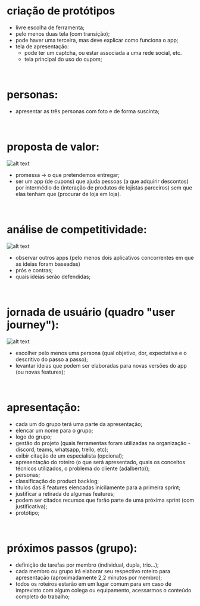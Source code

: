 # criação de protótipos

- livre escolha de ferramenta;
- pelo menos duas tela (com transição);
- pode haver uma terceira, mas deve explicar como funciona o app;
- tela de apresentação:
    - pode ter um captcha, ou estar associada a uma rede social, etc.
    - tela principal do uso do cupom;

&nbsp;

# personas:

- apresentar as três personas com foto e de forma suscinta;

&nbsp;

# proposta de valor:

![alt text](https://github.com/rtof83/tex-time2/blob/main/files/proposta.jpg?raw=true)

- promessa -> o que pretendemos entregar;
- ser um app (de cupons) que ajuda pessoas (a que adquirir descontos) por intermédio de (interação de produtos de lojistas parceiros) sem que elas tenham que (procurar de loja em loja).

&nbsp;

# análise de competitividade:

![alt text](https://github.com/rtof83/tex-time2/blob/main/files/competitividade.jpg?raw=true)

- observar outros apps (pelo menos dois aplicativos concorrentes em que as ideias foram baseadas)
- prós e contras;
- quais ideias serão defendidas;

&nbsp;

# jornada de usuário (quadro "user journey"):

![alt text](https://github.com/rtof83/tex-time2/blob/main/files/journey.jpg?raw=true)

- escolher pelo menos uma persona (qual objetivo, dor, expectativa e o descritivo do passo a passo);
- levantar ideias que podem ser elaboradas para novas versões do app (ou novas features);

&nbsp;

# apresentação:

- cada um do grupo terá uma parte da apresentação;
- elencar um nome para o grupo;
- logo do grupo;
- gestão do projeto (quais ferramentas foram utilizadas na organização - discord, teams, whatsapp, trello, etc);
- exibir citação de um especialista (opcional);
- apresentação do roteiro (o que será apresentado, quais os conceitos técnicos utilizados, o problema do cliente (adalberto));
- personas;
- classificação do product backlog;
- títulos das 8 features elencadas inicilamente para a primeira sprint;
- justificar a retirada de algumas features;
- podem ser citados recursos que farão parte de uma próxima sprint (com justificativa);
- protótipo;

&nbsp;

# próximos passos (grupo):

- definição de tarefas por membro (individual, dupla, trio...);
- cada membro ou grupo irá elaborar seu respectivo roteiro para apresentação (aproximadamente 2,2 minutos por membro);
- todos os roteiros estarão em um lugar comum para em caso de imprevisto com algum colega ou equipamento, acessarmos o conteúdo completo do trabalho;

